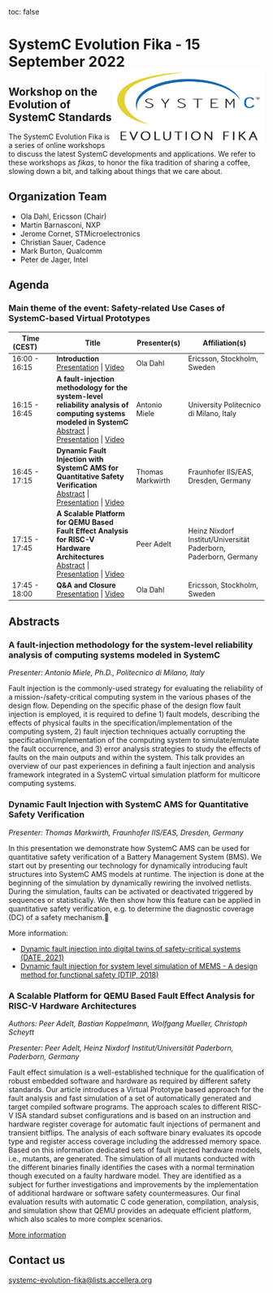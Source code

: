 toc: false

# SystemC Evolution Fika - 15 September 2022<img style="float: right; width:300px;" src="/images/scef.png">

## Workshop on the Evolution of SystemC Standards

The SystemC Evolution Fika is a series of online workshops to discuss the latest SystemC developments and applications. We refer to these workshops as *fikas*, to honor the fika tradition of sharing a coffee, slowing down a bit, and talking about things that we care about.
<!--
## Event information

Date: **15 September 2022**<br>
Time: **16:00 - 18:00 CEST**<br>
Location: Online, Virtual Workshop.

## Registration
Registration will open in August.
Registration is free of charge. [Register here](https://form.jotform.com/222345926752965).

**NOTE**: After registration you will receive an email including meeting details to attend the online event.
-->
## Organization Team

 * Ola Dahl, Ericsson (Chair)
 * Martin Barnasconi, NXP
 * Jerome Cornet, STMicroelectronics
 * Christian Sauer, Cadence
 * Mark Burton, Qualcomm
 * Peter de Jager, Intel

## Agenda 

### Main theme of the event: Safety-related Use Cases of SystemC-based Virtual Prototypes

| Time (CEST)&nbsp;&nbsp;&nbsp;&nbsp;&nbsp;&nbsp; | Title | Presenter(s) | Affiliation(s) |
| ------------- | ---------------- | ---------------- | ---------------- |
| 16:00 - 16:15 | **Introduction**<br>[Presentation][intro-slides] \| [Video][intro-video] | Ola Dahl | Ericsson, Stockholm, Sweden |
| 16:15 - 16:45 | **A fault-injection methodology for the system-level reliability analysis of computing systems modeled in SystemC**<br>[Abstract](#a-fault-injection-methodology-for-the-system-level-reliability-analysis-of-computing-systems-modeled-in-systemc) \| [Presentation][milano-slides] \| [Video][milano-video] | Antonio Miele | University Politecnico di Milano, Italy |
| 16:45 - 17:15 | **Dynamic Fault Injection with SystemC AMS for Quantitative Safety Verification**<br>[Abstract](#dynamic-fault-injection-with-systemc-ams-for-quantitative-safety-verification) \| [Presentation][fhg-slides] \| [Video][fhg-video]| Thomas Markwirth | Fraunhofer IIS/EAS, Dresden, Germany |
| 17:15 - 17:45 | **A Scalable Platform for QEMU Based Fault Effect Analysis for RISC-V Hardware Architectures**<br>[Abstract](#a-scalable-platform-for-qemu-based-fault-effect-analysis-for-risc-v-hardware-architectures) \| [Presentation][qemu-slides] \| [Video][qemu-video] | Peer Adelt | Heinz Nixdorf Institut/Universität Paderborn, Paderborn, Germany |
| 17:45 - 18:00 | **Q&A and Closure**<br>[Presentation][intro-slides] \| [Video][closing-video] | Ola Dahl | Ericsson, Stockholm, Sweden |

## Abstracts

### A fault-injection methodology for the system-level reliability analysis of computing systems modeled in SystemC

*Presenter: Antonio Miele, Ph.D., Politecnico di Milano, Italy*

Fault injection is the commonly-used strategy for evaluating the reliability of a mission-/safety-critical computing system in the various phases of the design flow. Depending on the specific phase of the design flow fault injection is employed, it is required to define 1) fault models, describing the effects of physical faults in the specification/implementation of the computing system, 2) fault injection techniques actually corrupting the specification/implementation of the computing system to simulate/emulate the fault occurrence, and 3) error analysis strategies to study the effects of faults on the main outputs and within the system. This talk provides an overview of our past experiences in defining a fault injection and analysis framework integrated in a SystemC virtual simulation platform for multicore computing systems.

### Dynamic Fault Injection with SystemC AMS for Quantitative Safety Verification

*Presenter: Thomas Markwirth, Fraunhofer IIS/EAS, Dresden, Germany*

In this presentation we demonstrate how SystemC AMS can be used for quantitative safety verification of a Battery Management System (BMS). We start out by presenting our technology for dynamically introducing fault structures into SystemC AMS models at runtime. The injection is done at the beginning of the simulation by dynamically rewiring the involved netlists. During the simulation, faults can be activated or deactivated triggered by sequences or statistically. We then show how this feature can be applied in quantitative safety verification, e.g. to determine the diagnostic coverage (DC) of a safety mechanism.

More information:

  * [Dynamic fault injection into digital twins of safety-critical systems (DATE, 2021)](https://ieeexplore.ieee.org/document/9474066)
  * [Dynamic fault injection for system level simulation of MEMS - A design method for functional safety (DTIP, 2018)](https://ieeexplore.ieee.org/document/8394196)

### A Scalable Platform for QEMU Based Fault Effect Analysis for RISC-V Hardware Architectures

*Authors: Peer Adelt, Bastian Koppelmann, Wolfgang Mueller, Christoph Scheytt*

*Presenter: Peer Adelt, Heinz Nixdorf Institut/Universität Paderborn, Paderborn, Germany*

Fault effect simulation is a well-established technique for the qualification of robust embedded software and hardware as required by different safety standards. Our article introduces a Virtual Prototype based approach for the fault analysis and fast simulation of a set of automatically generated and target compiled software programs. 
The approach scales to different RISC-V ISA standard subset configurations and is based on an instruction and hardware register coverage for automatic fault injections of permanent and transient bitflips. The analysis of each software binary evaluates its opcode type and register access coverage including the addressed memory space. Based on this information dedicated sets of fault injected hardware models, i.e., mutants, are generated. The simulation of all mutants conducted with the different binaries finally identifies the cases with a normal termination though executed on a faulty hardware model. They are identified as a subject for further investigations and improvements by the implementation of additional hardware or software safety countermeasures. Our final evaluation results with automatic C code generation, compilation, analysis, and simulation show that QEMU provides an adequate efficient platform, which also scales to more complex scenarios. 

[More information](https://ieeexplore.ieee.org/document/9094540)

## Contact us

[systemc-evolution-fika@lists.accellera.org](mailto:systemc-evolution-fika@lists.accellera.org)

[intro-slides]: https://workspace.accellera.org/document/dl/11255
[qemu-slides]: https://workspace.accellera.org/document/dl/11215
[milano-slides]: https://workspace.accellera.org/document/dl/11252
[fhg-slides]: https://workspace.accellera.org/document/dl/11254

[intro-video]: https://vimeo.com/759782715
[qemu-video]: https://vimeo.com/759777093
[milano-video]: https://vimeo.com/759781031
[fhg-video]: https://vimeo.com/759779902
[closing-video]: https://vimeo.com/759775763

